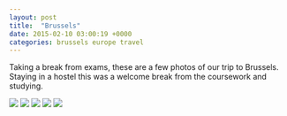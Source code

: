 ```yaml
---
layout: post
title:  "Brussels"
date: 2015-02-10 03:00:19 +0000
categories: brussels europe travel
---
```


Taking a break from exams, these are a few photos of our trip to Brussels. Staying in a hostel this was a welcome break from the coursework and studying.

<img src="https://sa220030efa07d.blob.core.windows.net/images/2019/07/20150206_143801.jpg">

<img src="https://sa220030efa07d.blob.core.windows.net/images/2019/07/20150208_133234.jpg">

<img src="https://sa220030efa07d.blob.core.windows.net/images/2019/07/20150208_151251.jpg">

<img src="https://sa220030efa07d.blob.core.windows.net/images/2019/07/20150206_125550.jpg">

<img src="https://sa220030efa07d.blob.core.windows.net/images/2019/07/20150208_141607.jpg">
